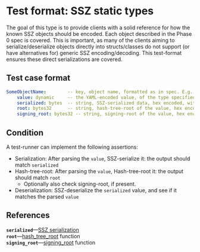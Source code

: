 # Test format: SSZ static types

The goal of this type is to provide clients with a solid reference for how the known SSZ objects should be encoded.
Each object described in the Phase 0 spec is covered.
This is important, as many of the clients aiming to serialize/deserialize objects directly into structs/classes
do not support (or have alternatives for) generic SSZ encoding/decoding.
This test-format ensures these direct serializations are covered.

## Test case format

```yaml
SomeObjectName:        -- key, object name, formatted as in spec. E.g. "BeaconBlock".
    value: dynamic     -- the YAML-encoded value, of the type specified by type_name.
    serialized: bytes  -- string, SSZ-serialized data, hex encoded, with prefix 0x
    root: bytes32      -- string, hash-tree-root of the value, hex encoded, with prefix 0x
    signing_root: bytes32 -- string, signing-root of the value, hex encoded, with prefix 0x. Optional, present if type contains ``signature`` field
```

## Condition

A test-runner can implement the following assertions:
- Serialization: After parsing the `value`, SSZ-serialize it: the output should match `serialized`
- Hash-tree-root: After parsing the `value`, Hash-tree-root it: the output should match `root`
    - Optionally also check signing-root, if present.
- Deserialization: SSZ-deserialize the `serialized` value, and see if it matches the parsed `value`

## References


**`serialized`**—[SSZ serialization](../../simple-serialize.md#serialization)   
**`root`**—[hash_tree_root](../../simple-serialize.md#merkleization) function  
**`signing_root`**—[signing_root](../../simple-serialize.md#self-signed-containers) function
